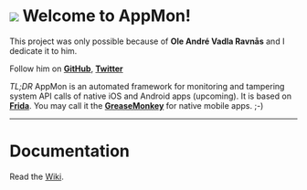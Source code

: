 ![](https://raw.githubusercontent.com/dpnishant/appmon/master/resources/logo.png)
Welcome to AppMon!
==================

This project was only possible because of **Ole André Vadla Ravnås** and I dedicate it to him.

Follow him on [**GitHub**](https://github.com/oleavr), [**Twitter**](https://twitter.com/oleavr)

_TL;DR_
AppMon is an automated framework for monitoring and tampering system API calls of native iOS and Android apps (upcoming). It is based on [**Frida**](http://www.frida.re). You may call it the [**GreaseMonkey**](https://en.wikipedia.org/wiki/Greasemonkey) for native mobile apps. ;-)

----------

Documentation
=============

Read the [Wiki](https://github.com/dpnishant/appmon/wiki).

